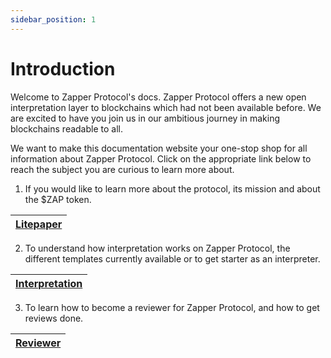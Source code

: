 ```yaml
---
sidebar_position: 1
---
```


# Introduction

Welcome to Zapper Protocol's docs. Zapper Protocol offers a new open interpretation layer to blockchains which had not been available before. We are excited to have you join us in our ambitious journey in making blockchains readable to all. 

We want to make this documentation website your one-stop shop for all information about Zapper Protocol. Click on the appropriate link below to reach the subject you are curious to learn more about. 

1. If you would like to learn more about the protocol, its mission and about the $ZAP token.

| [Litepaper](https://protocol.zapper.xyz/docs/litepaper) |
|---------------------------------------------------------|

2.  To understand how interpretation works on Zapper Protocol, the different templates currently available or to get starter as an interpreter. 

| [Interpretation](https://protocol.zapper.xyz/docs/interpretation/overview) |
|---------------------------------------------------------|

3. To learn how to become a reviewer for Zapper Protocol, and how to get reviews done.

| [Reviewer](https://protocol.zapper.xyz/docs/Interpretation/event-interpretation/reviewer-guide/becoming-a-reviewer) |
|---------------------------------------------------------|


